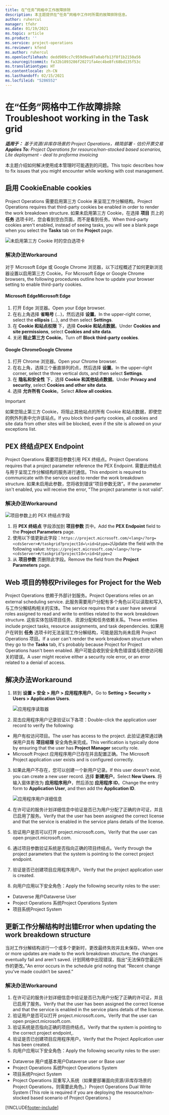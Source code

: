 ```yaml
---
title: 在“任务”网格中工作故障排除
description: 本主题提供在“任务”网格中工作时所需的故障排除信息。
author: ruhercul
manager: tfehr
ms.date: 01/19/2021
ms.topic: article
ms.product: ''
ms.service: project-operations
ms.reviewer: kfend
ms.author: ruhercul
ms.openlocfilehash: dedd989cc7c959d9ea97a0abfb13f8f1b2150a56
ms.sourcegitcommit: fa32b1893286f20271fa4ec4be8fc68bd135f53c
ms.translationtype: HT
ms.contentlocale: zh-CN
ms.lasthandoff: 02/15/2021
ms.locfileid: "5286552"
---
```

# <a name="troubleshoot-working-in-the-task-grid"></a><span data-ttu-id="b2e91-103">在“任务”网格中工作故障排除</span><span class="sxs-lookup"><span data-stu-id="b2e91-103">Troubleshoot working in the Task grid</span></span> 

<span data-ttu-id="b2e91-104">_**适用于：** 基于资源/非库存场景的 Project Operations，精简部署 - 估价开票交易_</span><span class="sxs-lookup"><span data-stu-id="b2e91-104">_**Applies To:** Project Operations for resource/non-stocked based scenarios, Lite deployment - deal to proforma invoicing_</span></span>

<span data-ttu-id="b2e91-105">本主题介绍如何解决使用成本管理时可能遇到的问题。</span><span class="sxs-lookup"><span data-stu-id="b2e91-105">This topic describes how to fix issues that you might encounter while working with cost management.</span></span>

## <a name="enable-cookies"></a><span data-ttu-id="b2e91-106">启用 Cookie</span><span class="sxs-lookup"><span data-stu-id="b2e91-106">Enable cookies</span></span>

<span data-ttu-id="b2e91-107">Project Operations 需要启用第三方 Cookie 来呈现工作分解结构。</span><span class="sxs-lookup"><span data-stu-id="b2e91-107">Project Operations requires that third-party cookies be enabled in order to render the work breakdown structure.</span></span> <span data-ttu-id="b2e91-108">如果未启用第三方 Cookie，在选择 **项目** 页上的 **任务** 选项卡时，您会看到空白页面，而不是看到任务。</span><span class="sxs-lookup"><span data-stu-id="b2e91-108">When third-party cookies aren't enabled, instead of seeing tasks, you will see a blank page when you select the **Tasks** tab on the **Project** page.</span></span>

![未启用第三方 Cookie 时的空白选项卡](media/blankschedule.png)


### <a name="workaround"></a><span data-ttu-id="b2e91-110">解决办法</span><span class="sxs-lookup"><span data-stu-id="b2e91-110">Workaround</span></span>
<span data-ttu-id="b2e91-111">对于 Microsoft Edge 或 Google Chrome 浏览器，以下过程概述了如何更新浏览器设置以启用第三方 Cookie。</span><span class="sxs-lookup"><span data-stu-id="b2e91-111">For Microsoft Edge or Google Chrome browsers, the following procedures outline how to update your browser setting to enable third-party cookies.</span></span>

#### <a name="microsoft-edge"></a><span data-ttu-id="b2e91-112">Microsoft Edge</span><span class="sxs-lookup"><span data-stu-id="b2e91-112">Microsoft Edge</span></span>

1. <span data-ttu-id="b2e91-113">打开 Edge 浏览器。</span><span class="sxs-lookup"><span data-stu-id="b2e91-113">Open your Edge browser.</span></span>
2. <span data-ttu-id="b2e91-114">在右上角选择 **省略号** (...)，然后选择 **设置**。</span><span class="sxs-lookup"><span data-stu-id="b2e91-114">In the upper-right corner, select the **ellipsis** (...), and then select **Settings**.</span></span>
3. <span data-ttu-id="b2e91-115">在 **Cookie 和站点权限** 下，选择 **Cookie 和站点数据**。</span><span class="sxs-lookup"><span data-stu-id="b2e91-115">Under **Cookies and site permissions**, select **Cookies and site data**.</span></span>
4. <span data-ttu-id="b2e91-116">关闭 **阻止第三方 Cookie**。</span><span class="sxs-lookup"><span data-stu-id="b2e91-116">Turn off **Block third-party cookies**.</span></span>

#### <a name="google-chrome"></a><span data-ttu-id="b2e91-117">Google Chrome</span><span class="sxs-lookup"><span data-stu-id="b2e91-117">Google Chrome</span></span>

1. <span data-ttu-id="b2e91-118">打开 Chrome 浏览器。</span><span class="sxs-lookup"><span data-stu-id="b2e91-118">Open your Chrome browser.</span></span>
2. <span data-ttu-id="b2e91-119">在右上角，选择三个垂直排列的点，然后选择 **设置**。</span><span class="sxs-lookup"><span data-stu-id="b2e91-119">In the upper-right corner, select the three vertical dots, and then select **Settings**.</span></span>
3. <span data-ttu-id="b2e91-120">在 **隐私和安全性** 下，选择 **Cookie 和其他站点数据**。</span><span class="sxs-lookup"><span data-stu-id="b2e91-120">Under **Privacy and security**, select **Cookies and other site data**.</span></span>
4. <span data-ttu-id="b2e91-121">选择 **允许所有 Cookie**。</span><span class="sxs-lookup"><span data-stu-id="b2e91-121">Select **Allow all cookies**.</span></span>

> [!IMPORTANT]
> <span data-ttu-id="b2e91-122">如果您阻止第三方 Cookie，将阻止其他站点的所有 Cookie 和站点数据，即使您的例外列表中允许该站点。</span><span class="sxs-lookup"><span data-stu-id="b2e91-122">If you block third-party cookies, all cookies and site data from other sites will be blocked, even if the site is allowed on your exceptions list.</span></span>

## <a name="pex-endpoint"></a><span data-ttu-id="b2e91-123">PEX 终结点</span><span class="sxs-lookup"><span data-stu-id="b2e91-123">PEX Endpoint</span></span>

<span data-ttu-id="b2e91-124">Project Operations 需要项目参数引用 PEX 终结点。</span><span class="sxs-lookup"><span data-stu-id="b2e91-124">Project Operations requires that a project parameter reference the PEX Endpoint.</span></span> <span data-ttu-id="b2e91-125">需要此终结点与用于呈现工作分解结构的服务进行通信。</span><span class="sxs-lookup"><span data-stu-id="b2e91-125">This endpoint is required to communicate with the service used to render the work breakdown structure.</span></span> <span data-ttu-id="b2e91-126">如果未启用此参数，您将收到错误“项目参数无效”。</span><span class="sxs-lookup"><span data-stu-id="b2e91-126">If the parameter isn't enabled, you will receive the error, "The project parameter is not valid".</span></span> 

### <a name="workaround"></a><span data-ttu-id="b2e91-127">解决办法</span><span class="sxs-lookup"><span data-stu-id="b2e91-127">Workaround</span></span>
 ![项目参数上的 PEX 终结点字段](media/projectparameter.png)

1. <span data-ttu-id="b2e91-129">将 **PEX 终结点** 字段添加到 **项目参数** 页中。</span><span class="sxs-lookup"><span data-stu-id="b2e91-129">Add the **PEX Endpoint** field to the **Project Parameters** page.</span></span>
2. <span data-ttu-id="b2e91-130">使用以下值更新此字段：`https://project.microsoft.com/<lang>/?org=<cdsServer>#/taskgrid?projectId=\<id>&type=2`</span><span class="sxs-lookup"><span data-stu-id="b2e91-130">Update the field with the following value: `https://project.microsoft.com/<lang>/?org=<cdsServer>#/taskgrid?projectId=\<id>&type=2`</span></span>
3. <span data-ttu-id="b2e91-131">从 **项目参数** 页删除此字段。</span><span class="sxs-lookup"><span data-stu-id="b2e91-131">Remove the field from the **Project Parameters** page.</span></span>

## <a name="privileges-for-project-for-the-web"></a><span data-ttu-id="b2e91-132">Web 项目的特权</span><span class="sxs-lookup"><span data-stu-id="b2e91-132">Privileges for Project for the Web</span></span>

<span data-ttu-id="b2e91-133">Project Operations 依赖于外部计划服务。</span><span class="sxs-lookup"><span data-stu-id="b2e91-133">Project Operations relies on an external scheduling service.</span></span> <span data-ttu-id="b2e91-134">此服务需要用户分配有多个角色以可以读取和写入与工作分解结构相关的实体。</span><span class="sxs-lookup"><span data-stu-id="b2e91-134">The service requires that a user have several roles assigned to read and write to entities related to the work breakdown structure.</span></span> <span data-ttu-id="b2e91-135">这些实体包括项目任务、资源分配和任务依赖关系。</span><span class="sxs-lookup"><span data-stu-id="b2e91-135">These entities include project tasks, resource assignments, and task dependencies.</span></span> <span data-ttu-id="b2e91-136">如果用户在转到 **任务** 选项卡时无法呈现工作分解结构，可能是因为尚未启用 Project Operations 项目。</span><span class="sxs-lookup"><span data-stu-id="b2e91-136">If a user can't render the work breakdown structure when they go to the **Tasks** tab, it's probably because Project for Project Operations hasn't been enabled.</span></span> <span data-ttu-id="b2e91-137">用户可能会收到安全角色错误或与拒绝访问相关的错误。</span><span class="sxs-lookup"><span data-stu-id="b2e91-137">A user might receive either a security role error, or an error related to a denial of access.</span></span>


## <a name="workaround"></a><span data-ttu-id="b2e91-138">解决办法</span><span class="sxs-lookup"><span data-stu-id="b2e91-138">Workaround</span></span>

1. <span data-ttu-id="b2e91-139">转到 **设置 > 安全 > 用户 > 应用程序用户**。</span><span class="sxs-lookup"><span data-stu-id="b2e91-139">Go to **Setting > Security > Users > Application Users**.</span></span>  

   ![应用程序读取器](media/applicationuser.jpg)
   
2. <span data-ttu-id="b2e91-141">双击应用程序用户记录验证以下各项：</span><span class="sxs-lookup"><span data-stu-id="b2e91-141">Double-click the application user record to verify the following:</span></span>

 - <span data-ttu-id="b2e91-142">用户有权访问项目。</span><span class="sxs-lookup"><span data-stu-id="b2e91-142">The user has access to the project.</span></span> <span data-ttu-id="b2e91-143">此验证通常通过确保用户具有 **项目经理** 安全角色来完成。</span><span class="sxs-lookup"><span data-stu-id="b2e91-143">This verification is typically done by ensuring that the user has **Project Manager** security role.</span></span>
 - <span data-ttu-id="b2e91-144">Microsoft Project 应用程序用户已存在并且配置正确。</span><span class="sxs-lookup"><span data-stu-id="b2e91-144">The Microsoft Project application user exists and is configured correctly.</span></span>
 
3. <span data-ttu-id="b2e91-145">如果此用户不存在，您可以创建一个新用户记录。</span><span class="sxs-lookup"><span data-stu-id="b2e91-145">If this user doesn't exist, you can create a new user record.</span></span> <span data-ttu-id="b2e91-146">选择 **新建用户**。</span><span class="sxs-lookup"><span data-stu-id="b2e91-146">Select **New Users**.</span></span> <span data-ttu-id="b2e91-147">将输入窗体更改为 **应用程序用户**，然后添加 **应用程序 ID**。</span><span class="sxs-lookup"><span data-stu-id="b2e91-147">Change the entry form to **Application User**, and then add the **Application ID**.</span></span>

   ![应用程序用户详细信息](media/applicationuserdetails.jpg)

4. <span data-ttu-id="b2e91-149">在许可证的服务计划详细信息中验证是否已为用户分配了正确的许可证，并且已启用了服务。</span><span class="sxs-lookup"><span data-stu-id="b2e91-149">Verify that the user has been assigned the correct license and that the service is enabled in the service plans details of the license.</span></span>
5. <span data-ttu-id="b2e91-150">验证用户是否可以打开 project.microsoft.com。</span><span class="sxs-lookup"><span data-stu-id="b2e91-150">Verify that the user can open project.microsoft.com.</span></span>
6. <span data-ttu-id="b2e91-151">通过项目参数验证系统是否指向正确的项目终结点。</span><span class="sxs-lookup"><span data-stu-id="b2e91-151">Verify through the project parameters that the system is pointing to the correct project endpoint.</span></span>
7. <span data-ttu-id="b2e91-152">验证是否已创建项目应用程序用户。</span><span class="sxs-lookup"><span data-stu-id="b2e91-152">Verify that the project application user is created.</span></span>
8. <span data-ttu-id="b2e91-153">向用户应用以下安全角色：</span><span class="sxs-lookup"><span data-stu-id="b2e91-153">Apply the following security roles to the user:</span></span>

  - <span data-ttu-id="b2e91-154">Dataverse 用户</span><span class="sxs-lookup"><span data-stu-id="b2e91-154">Dataverse User</span></span>
  - <span data-ttu-id="b2e91-155">Project Operations 系统</span><span class="sxs-lookup"><span data-stu-id="b2e91-155">Project Operations System</span></span>
  - <span data-ttu-id="b2e91-156">项目系统</span><span class="sxs-lookup"><span data-stu-id="b2e91-156">Project System</span></span>

## <a name="error-when-updating-the-work-breakdown-structure"></a><span data-ttu-id="b2e91-157">更新工作分解结构时出错</span><span class="sxs-lookup"><span data-stu-id="b2e91-157">Error when updating the work breakdown structure</span></span>

<span data-ttu-id="b2e91-158">当对工作分解结构进行一个或多个更新时，更改最终失败并且未保存。</span><span class="sxs-lookup"><span data-stu-id="b2e91-158">When one or more updates are made to the work breakdown structure, the changes eventually fail and aren't saved.</span></span> <span data-ttu-id="b2e91-159">计划网格中出现错误，指出“无法保存您最近所作的更改。”</span><span class="sxs-lookup"><span data-stu-id="b2e91-159">An error occurs in the schedule grid noting that “Recent change you’ve made couldn’t be saved.”</span></span>

### <a name="workaround"></a><span data-ttu-id="b2e91-160">解决办法</span><span class="sxs-lookup"><span data-stu-id="b2e91-160">Workaround</span></span>

1. <span data-ttu-id="b2e91-161">在许可证的服务计划详细信息中验证是否已为用户分配了正确的许可证，并且已启用了服务。</span><span class="sxs-lookup"><span data-stu-id="b2e91-161">Verify that the user has been assigned the correct license and that the service is enabled in the service plans details of the license.</span></span>
2. <span data-ttu-id="b2e91-162">验证用户是否可以打开 project.microsoft.com。</span><span class="sxs-lookup"><span data-stu-id="b2e91-162">Verify that the user can open project.microsoft.com.</span></span>
3. <span data-ttu-id="b2e91-163">验证系统是否指向正确的项目终结点。</span><span class="sxs-lookup"><span data-stu-id="b2e91-163">Verify that the system is pointing to the correct project endpoint,.</span></span>
4. <span data-ttu-id="b2e91-164">验证是否已创建项目应用程序用户。</span><span class="sxs-lookup"><span data-stu-id="b2e91-164">Verify that the Project Application user has been created.</span></span>
5. <span data-ttu-id="b2e91-165">向用户应用以下安全角色：</span><span class="sxs-lookup"><span data-stu-id="b2e91-165">Apply the following security roles to the user:</span></span>
  
  - <span data-ttu-id="b2e91-166">Dataverse 用户或基本用户</span><span class="sxs-lookup"><span data-stu-id="b2e91-166">Dataverse user or Base user</span></span>
  - <span data-ttu-id="b2e91-167">Project Operations 系统</span><span class="sxs-lookup"><span data-stu-id="b2e91-167">Project Operations System</span></span>
  - <span data-ttu-id="b2e91-168">项目系统</span><span class="sxs-lookup"><span data-stu-id="b2e91-168">Project System</span></span>
  - <span data-ttu-id="b2e91-169">Project Operations 双重写入系统（如果要部署面向资源/非库存场景的 Project Operations，则需要此角色。）</span><span class="sxs-lookup"><span data-stu-id="b2e91-169">Project Operations Dual Write System (This role is required if you are deploying the resource/non-stocked based scenario of Project Operations.)</span></span>


[!INCLUDE[footer-include](../includes/footer-banner.md)]